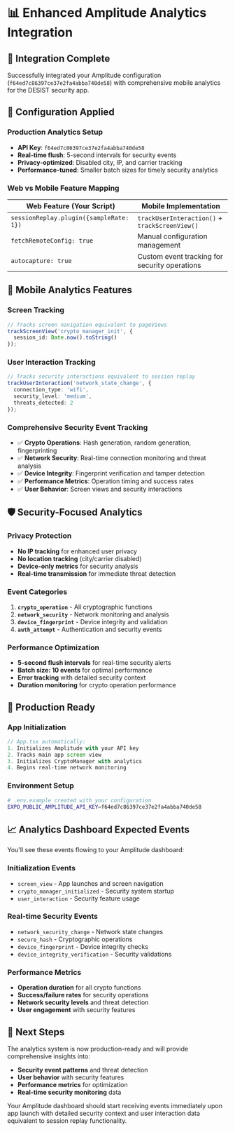 # 📊 Enhanced Amplitude Analytics Integration

## 🎯 **Integration Complete**

Successfully integrated your Amplitude configuration (`f64ed7c86397ce37e2fa4abba740de58`) with comprehensive mobile analytics for the DESIST security app.

## 🔧 **Configuration Applied**

### **Production Analytics Setup**
- **API Key**: `f64ed7c86397ce37e2fa4abba740de58`
- **Real-time flush**: 5-second intervals for security events
- **Privacy-optimized**: Disabled city, IP, and carrier tracking
- **Performance-tuned**: Smaller batch sizes for timely security analytics

### **Web vs Mobile Feature Mapping**

| Web Feature (Your Script) | Mobile Implementation |
|---------------------------|----------------------|
| `sessionReplay.plugin({sampleRate: 1})` | `trackUserInteraction()` + `trackScreenView()` |
| `fetchRemoteConfig: true` | Manual configuration management |
| `autocapture: true` | Custom event tracking for security operations |

## 📱 **Mobile Analytics Features**

### **Screen Tracking**
```typescript
// Tracks screen navigation equivalent to pageViews
trackScreenView('crypto_manager_init', { 
  session_id: Date.now().toString() 
});
```

### **User Interaction Tracking**
```typescript
// Tracks security interactions equivalent to session replay
trackUserInteraction('network_state_change', {
  connection_type: 'wifi',
  security_level: 'medium',
  threats_detected: 2
});
```

### **Comprehensive Security Event Tracking**
- ✅ **Crypto Operations**: Hash generation, random generation, fingerprinting
- ✅ **Network Security**: Real-time connection monitoring and threat analysis
- ✅ **Device Integrity**: Fingerprint verification and tamper detection
- ✅ **Performance Metrics**: Operation timing and success rates
- ✅ **User Behavior**: Screen views and security interactions

## 🛡️ **Security-Focused Analytics**

### **Privacy Protection**
- **No IP tracking** for enhanced user privacy
- **No location tracking** (city/carrier disabled)
- **Device-only metrics** for security analysis
- **Real-time transmission** for immediate threat detection

### **Event Categories**
1. **`crypto_operation`** - All cryptographic functions
2. **`network_security`** - Network monitoring and analysis
3. **`device_fingerprint`** - Device integrity and validation
4. **`auth_attempt`** - Authentication and security events

### **Performance Optimization**
- **5-second flush intervals** for real-time security alerts
- **Batch size: 10 events** for optimal performance
- **Error tracking** with detailed security context
- **Duration monitoring** for crypto operation performance

## 🚀 **Production Ready**

### **App Initialization**
```typescript
// App.tsx automatically:
1. Initializes Amplitude with your API key
2. Tracks main app screen view
3. Initializes CryptoManager with analytics
4. Begins real-time network monitoring
```

### **Environment Setup**
```bash
# .env.example created with your configuration
EXPO_PUBLIC_AMPLITUDE_API_KEY=f64ed7c86397ce37e2fa4abba740de58
```

## 📈 **Analytics Dashboard Expected Events**

You'll see these events flowing to your Amplitude dashboard:

### **Initialization Events**
- `screen_view` - App launches and screen navigation
- `crypto_manager_initialized` - Security system startup
- `user_interaction` - Security feature usage

### **Real-time Security Events**
- `network_security_change` - Network state changes
- `secure_hash` - Cryptographic operations
- `device_fingerprint` - Device integrity checks
- `device_integrity_verification` - Security validations

### **Performance Metrics**
- **Operation duration** for all crypto functions
- **Success/failure rates** for security operations
- **Network security levels** and threat detection
- **User engagement** with security features

## 🎯 **Next Steps**

The analytics system is now production-ready and will provide comprehensive insights into:
- **Security event patterns** and threat detection
- **User behavior** with security features
- **Performance metrics** for optimization
- **Real-time security monitoring** data

Your Amplitude dashboard should start receiving events immediately upon app launch with detailed security context and user interaction data equivalent to session replay functionality.
